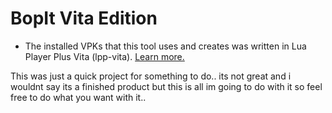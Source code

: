 # BopIt Vita Edition
* The installed VPKs that this tool uses and creates was written in Lua Player Plus Vita (lpp-vita). [Learn more.](https://github.com/Rinnegatamante/lpp-vita)

This was just a quick project for something to do.. its not great and i wouldnt say its a finished product but this is all im going to do with it so feel free to do what you want with it..
